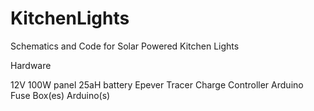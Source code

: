 # KitchenLights

Schematics and Code for Solar Powered Kitchen Lights

Hardware

12V 100W panel
25aH battery
Epever Tracer Charge Controller
Arduino
Fuse Box(es)
Arduino(s)
